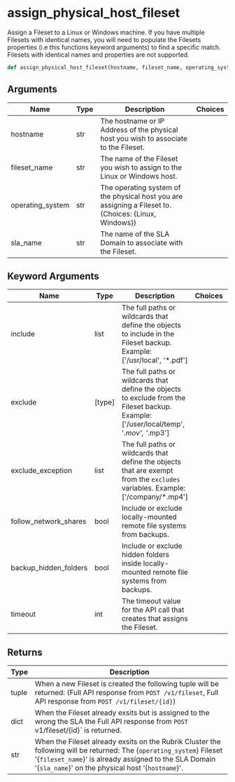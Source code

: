 # assign_physical_host_fileset

Assign a Fileset to a Linux or Windows machine. If you have multiple Filesets with identical names, you will need to populate the Filesets properties (i.e this functions keyword arguments) to find a specific match. Filesets with identical names and properties are not supported.
```py
def assign_physical_host_fileset(hostname, fileset_name, operating_system, sla_name, include=None, exclude=None, exclude_exception=None, follow_network_shares=False, backup_hidden_folders=False, timeout=30)
```

## Arguments
| Name        | Type | Description                                                                 | Choices |
|-------------|------|-----------------------------------------------------------------------------|---------|
| hostname  | str  | The hostname or IP Address of the physical host you wish to associate to the Fileset. |         |
| fileset_name  | str  | The name of the Fileset you wish to assign to the Linux or Windows host. |         |
| operating_system  | str  | The operating system of the physical host you are assigning a Fileset to. (Choices: {Linux, Windows}) |         |
| sla_name  | str  | The name of the SLA Domain to associate with the Fileset. |         |
## Keyword Arguments
| Name        | Type | Description                                                                 | Choices | Default |
|-------------|------|-----------------------------------------------------------------------------|---------|---------|
| include  | list  | The full paths or wildcards that define the objects to include in the Fileset backup. Example: ['/usr/local', '*.pdf']  |         |    None     |
| exclude  | [type]  | The full paths or wildcards that define the objects to exclude from the Fileset backup. Example: ['/user/local/temp', '*.mov', '*.mp3']  |         |    None     |
| exclude_exception  | list  | The full paths or wildcards that define the objects that are exempt from the `excludes` variables.  Example: ['/company/*.mp4']  |         |    None     |
| follow_network_shares  | bool  | Include or exclude locally-mounted remote file systems from backups.  |         |    False     |
| backup_hidden_folders  | bool  | Include or exclude hidden folders inside locally-mounted remote file systems from backups.  |         |    False     |
| timeout  | int  | The timeout value for the API call that creates that assigns the Fileset.  |         |    30     |

## Returns
| Type | Description                                                                                   |
|------|-----------------------------------------------------------------------------------------------|
| tuple  | When a new Fileset is created the following tuple will be returned: (Full API response from `POST /v1/fileset`, Full API response from `POST /v1/fileset/{id}`) |
| dict  | When the Fileset already exsits but is assigned to the wrong the SLA the Full API response from `POST `v1/fileset/{id}` is returned. |
| str  |  When the Fileset already exsits on the Rubrik Cluster the following will be returned: The {`operating_system`} Fileset '{`fileset_name`}' is already assigned to the SLA Domain '{`sla_name`}' on the physical host '{`hostname`}'. |
